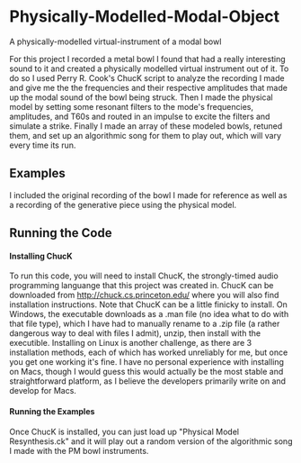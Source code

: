 # Physically-Modelled-Modal-Object
A physically-modelled virtual-instrument of a modal bowl

For this project I recorded a metal bowl I found that had a really interesting sound to it and created a physically modelled virtual instrument out of it. To do so I used Perry R. Cook's ChucK script to analyze the recording I made and give me the the frequencies and their respective amplitudes that made up the modal sound of the bowl being struck. Then I made the physical model by setting some resonant filters to the mode's frequencies, amplitudes, and T60s and routed in an impulse to excite the filters and simulate a strike. Finally I made an array of these modeled bowls, retuned them, and set up an algorithmic song for them to play out, which will vary every time its run.

## Examples
I included the original recording of the bowl I made for reference as well as a recording of the generative piece using the physical model. 

## Running the Code
#### Installing ChucK
To run this code, you will need to install ChucK, the strongly-timed audio programming languange that this project was created in. ChucK can be downloaded from http://chuck.cs.princeton.edu/ where you will also find installation instructions. Note that ChucK can be a little finicky to install. On Windows, the executable downloads as a .man file (no idea what to do with that file type), which I have had to manually rename to a .zip file (a rather dangerous way to deal with files I admit), unzip, then install with the executible. Installing on Linux is another challenge, as there are 3 installation methods, each of which has worked unreliably for me, but once you get one working it's fine. I have no personal experience with installing on Macs, though I would guess this would actually be the most stable and straightforward platform, as I believe the developers primarily write on and develop for Macs.
#### Running the Examples
Once ChucK is installed, you can just load up "Physical Model Resynthesis.ck" and it will play out a random version of the algorithmic song I made with the PM bowl instruments.
